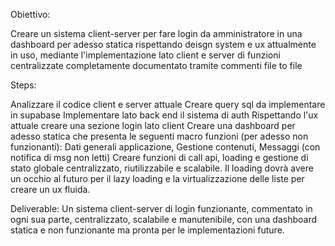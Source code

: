 Obiettivo:

Creare un sistema client-server per fare login da amministratore in una dashboard per adesso statica rispettando deisgn system e ux attualmente in uso, mediante l'implementazione lato client e server di funzioni centralizzate completamente documentato tramite commenti file to file

Steps:

Analizzare il codice client e server attuale
Creare query sql da implementare in supabase
Implementare lato back end il sistema di auth
Rispettando l'ux attuale creare una sezione login lato client
Creare una dashboard per adesso statica che presenta le seguenti macro funzioni (per adesso non funzionanti): Dati generali applicazione, Gestione contenuti, Messaggi (con notifica di msg non letti)
Creare funzioni di call api, loading e gestione di stato globale centralizzato, riutilizzabile e scalabile.
Il loading dovrà avere un occhio al futuro per il lazy loading e la virtualizzazione delle liste per creare un ux fluida.

Deliverable:
Un sistema client-server di login funzionante, commentato in ogni sua parte, centralizzato, scalabile e manutenibile, con una dashboard statica e non funzionante ma pronta per le implementazioni future.
